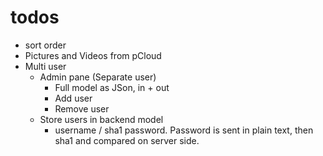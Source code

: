 
# todos

* sort order
* Pictures and Videos from pCloud
* Multi user
    * Admin pane (Separate user)
        * Full model as JSon, in + out
        * Add user
        * Remove user
    * Store users in backend model
        * username / sha1 password. Password is sent in plain text, then sha1 and compared on server side.